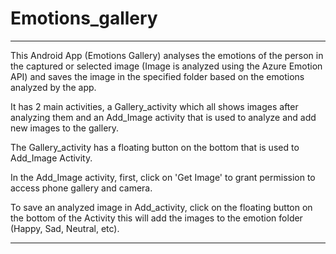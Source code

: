 # Emotions_gallery
--------------------------------------------------------------------------------------------------------------------------------
This Android App (Emotions Gallery) analyses the emotions of the person in the captured or selected image (Image is analyzed using the Azure Emotion API)
and saves the image in the specified folder based on the emotions analyzed by the app.

It has 2 main activities, a Gallery_activity which all shows images after analyzing them and an Add_Image activity
that is used to analyze and add new images to the gallery.

The Gallery_activity has a floating button on the bottom that is used to Add_Image Activity. 

In the Add_Image activity, first, click on 'Get Image' to grant permission to access phone gallery and camera.

To save an analyzed image in Add_activity, click on the floating button on the bottom of the Activity
this will add the images to the emotion folder (Happy, Sad, Neutral, etc).

--------------------------------------------------------------------------------------------------------------------------------
